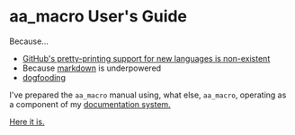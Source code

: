 # aa\_macro User's Guide

Because...

* [GitHub's pretty-printing support for new languages is non-existent](https://github.com/github/linguist/blob/master/CONTRIBUTING.md)
* Because [markdown](https://daringfireball.net/projects/markdown/syntax) is underpowered
* [dogfooding](https://en.wikipedia.org/wiki/Eating_your_own_dog_food)

I've prepared the `aa_macro` manual using, what else, `aa_macro`,
operating as a component of my [documentation system.](https://github.com/fyngyrz/wtfm)

[Here it is.](http://ourtimelines.com/aamacrodoc/tocpage.html)

